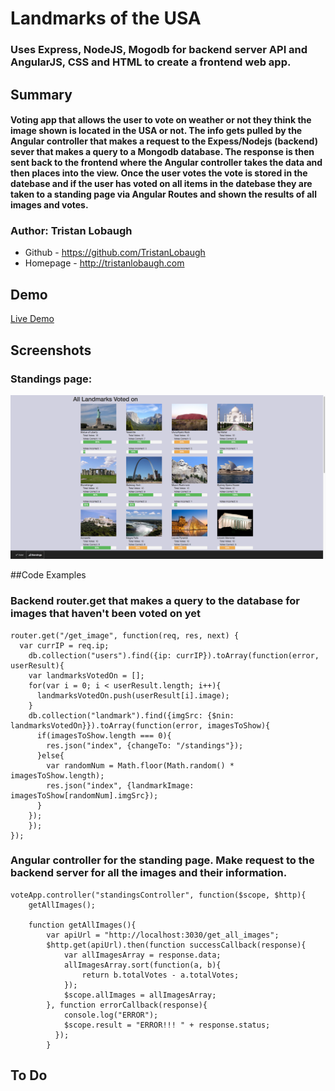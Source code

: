 # Landmarks of the USA

### Uses Express, NodeJS, Mogodb for backend server API and AngularJS, CSS and HTML to create a frontend web app.

## Summary

#### Voting app that allows the user to vote on weather or not they think the image shown is located in the USA or not. The info gets pulled by the Angular controller that makes a request to the Expess/Nodejs (backend) sever that makes a query to a Mongodb database. The response is then sent back to the frontend where the Angular controller takes the data and then places into the view. Once the user votes the vote is stored in the datebase and if the user has voted on all items in the datebase they are taken to a standing page via Angular Routes and shown the results of all images and votes.

### Author: Tristan Lobaugh 
+ Github - https://github.com/TristanLobaugh
+ Homepage - http://tristanlobaugh.com

## Demo

[Live Demo](http://tristanlobaugh.com/Landmarks)

## Screenshots

### Standings page:
![alt text](https://raw.githubusercontent.com/TristanLobaugh/angular_express_api/master/front_end/img/screen_shot.png)

##Code Examples

### Backend router.get that makes a query to the database for images that haven't been voted on yet
```
router.get("/get_image", function(req, res, next) {
  var currIP = req.ip;
	db.collection("users").find({ip: currIP}).toArray(function(error, userResult){
    var landmarksVotedOn = [];
    for(var i = 0; i < userResult.length; i++){
      landmarksVotedOn.push(userResult[i].image);
    }
    db.collection("landmark").find({imgSrc: {$nin: landmarksVotedOn}}).toArray(function(error, imagesToShow){
      if(imagesToShow.length === 0){
        res.json("index", {changeTo: "/standings"});
      }else{
        var randomNum = Math.floor(Math.random() * imagesToShow.length);
        res.json("index", {landmarkImage: imagesToShow[randomNum].imgSrc});
      }
    });
	});
});
```

### Angular controller for the standing page. Make request to the backend server for all the images and their information.
```
voteApp.controller("standingsController", function($scope, $http){
	getAllImages();

	function getAllImages(){
		var apiUrl = "http://localhost:3030/get_all_images";
		$http.get(apiUrl).then(function successCallback(response){
			var allImagesArray = response.data;
			allImagesArray.sort(function(a, b){
				return b.totalVotes - a.totalVotes;
			});
			$scope.allImages = allImagesArray;
		}, function errorCallback(response){
			console.log("ERROR");
		  	$scope.result = "ERROR!!! " + response.status;
		  });
		}
```

## To Do
